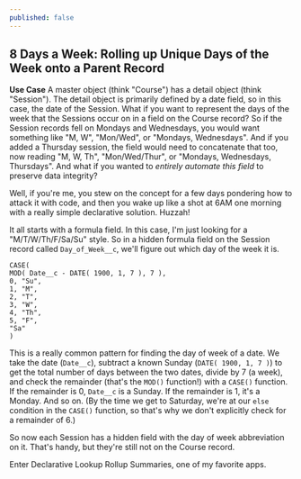 ```yaml
---
published: false
---
```

## 8 Days a Week: Rolling up Unique Days of the Week onto a Parent Record

**Use Case**
A master object (think "Course") has a detail object (think "Session"). The detail object is primarily defined by a date field, so in this case, the date of the Session. What if you want to represent the days of the week that the Sessions occur on in a field on the Course record? So if the Session records fell on Mondays and Wednesdays, you would want something like "M, W", "Mon/Wed", or "Mondays, Wednesdays". And if you added a Thursday session, the field would need to concatenate that too, now reading "M, W, Th", "Mon/Wed/Thur", or "Mondays, Wednesdays, Thursdays". And what if you wanted to _entirely automate this field_ to preserve data integrity?

Well, if you're me, you stew on the concept for a few days pondering how to attack it with code, and then you wake up like a shot at 6AM one morning with a really simple declarative solution. Huzzah!

It all starts with a formula field. In this case, I'm just looking for a "M/T/W/Th/F/Sa/Su" style. So in a hidden formula field on the Session record called `Day_of_Week__c`, we'll figure out which day of the week it is. 

	CASE( 
	MOD( Date__c - DATE( 1900, 1, 7 ), 7 ), 
	0, "Su", 
	1, "M", 
	2, "T", 
	3, "W", 
	4, "Th", 
	5, "F", 
	"Sa" 
	)

This is a really common pattern for finding the day of week of a date. We take the date (`Date__c`), subtract a known Sunday (`DATE( 1900, 1, 7 )`) to get the total number of days between the two dates, divide by 7 (a week), and check the remainder (that's the `MOD()` function!) with a `CASE()` function. If the remainder is 0, `Date__c` is a Sunday. If the remainder is 1, it's a Monday. And so on. (By the time we get to Saturday, we're at our `else` condition in the `CASE()` function, so that's why we don't explicitly check for a remainder of 6.)

So now each Session has a hidden field with the day of week abbreviation on it. That's handy, but they're still not on the Course record.

Enter Declarative Lookup Rollup Summaries, one of my favorite apps. 

